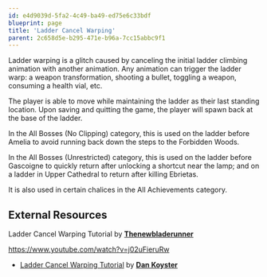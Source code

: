```yaml
---
id: e4d9039d-5fa2-4c49-ba49-ed75e6c33bdf
blueprint: page
title: 'Ladder Cancel Warping'
parent: 2c658d5e-b295-471e-b96a-7cc15abbc9f1
---
```

Ladder warping is a glitch caused by canceling the initial ladder climbing animation with another animation. Any animation can trigger the ladder warp: a weapon transformation, shooting a bullet, toggling a weapon, consuming a health vial, etc.

The player is able to move while maintaining the ladder as their last standing location. Upon saving and quitting the game, the player will spawn back at the base of the ladder.

In the All Bosses (No Clipping) category, this is used on the ladder before Amelia to avoid running back down the steps to the Forbidden Woods.

In the All Bosses (Unrestricted) category, this is used on the ladder before Gascoigne to quickly return after unlocking a shortcut near the lamp; and on a ladder in Upper Cathedral to return after killing Ebrietas.

It is also used in certain chalices in the All Achievements category.

## External Resources

Ladder Cancel Warping Tutorial  by [**Thenewbladerunner**](https://www.youtube.com/channel/UCcx9xHPdphnW-nU0cn6BD4Q)

https://www.youtube.com/watch?v=j02uFieruRw

- [Ladder Cancel Warping Tutorial](https://www.youtube.com/watch?v=aqeim019eg4)  by [**Dan Koyster**](https://www.youtube.com/channel/UCqnRhA4JdcCzoLxKx_yXs8w)
